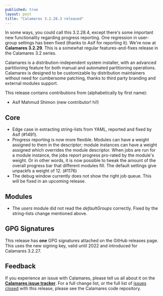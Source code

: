 ```yaml
---
published: true
layout: post
title: "Calamares 3.2.28.3 released"
---
```


In some ways, you could call this 3.2.28.4, except there's some important new functionality regarding progress reporting. 
One regression in user-group settings has been fixed (thanks to Asif for reporting it).
We're now at
**Calamares 3.2.29**. This is a somewhat regular features-and-fixes release in the
Calamares 3.2 series.

Calamares is a distribution-independent system installer, with an advanced
partitioning feature for both manual and automated partitioning operations.
Calamares is designed to be customizable by distribution maintainers without
need for cumbersome patching, thanks to third party branding and external
modules support.

<!--more-->

This release contains contributions from (alphabetically by first name):
 - Asif Mahmud Shimon (new contributor! hi!)

## Core ##
 - Edge case in extracting string-lists from YAML, reported and fixed
   by Asif (#1491).
 - Progress reporting is now more flexible. Modules can have a weight
   assigned to them in the descriptor; module instances can have a weight
   assigned which overrides the module descriptor. When jobs are run
   for a module instance, the jobs report progress pro-rated by the
   module's weight. Or in other words, it is now possible to tweak
   the amount of the overall progress bar that different modules fill.
   The default settings give unpackfs a weight of 12. (#1176)
 - The debug window currently does not show the right job queue.
   This will be fixed in an upcoming release.
   
## Modules ##
 - The *users* module did not read the *defaultGroups* correctly.
   Fixed by the string-lists change mentioned above.


## GPG Signatures ##

This release has **one** GPG signatures attached on the GitHub releases
page. This uses the new signing key, valid until 2022 and introduced for Calamares 3.2.27.


## Feedback ##

If you experience an issue with Calamares, please tell us all about it
on the [**Calamares issue tracker**][1]. For a full change list, or
the full list of [issues closed][2] with this release, please see the
Calamares code repository.

[1]: https://github.com/calamares/calamares/issues
[2]: https://github.com/calamares/calamares/issues?q=milestone%3Av3.2.29
